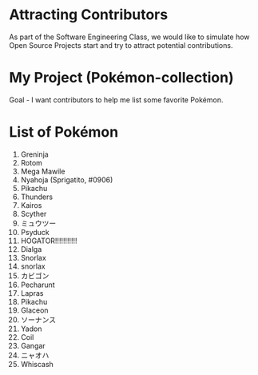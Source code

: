 # Attracting Contributors
As part of the Software Engineering Class, we would like to simulate how Open Source Projects start and try to attract potential contributions.

# My Project (Pokémon-collection)
Goal - I want contributors to help me list some favorite Pokémon.

# List of Pokémon
1. Greninja
2. Rotom
3. Mega Mawile
4. Nyahoja (Sprigatito, #0906)
5. Pikachu
6. Thunders
7. Kairos
8. Scyther
9. ミュウツー
10. Psyduck
11. HOGATOR!!!!!!!!!!!
12. Dialga
13. Snorlax
14. snorlax
15. カビゴン
16. Pecharunt
17. Lapras
18. Pikachu
19. Glaceon
20. ソーナンス
21. Yadon
22. Coil
23. Gangar
24. ニャオハ
25. Whiscash
